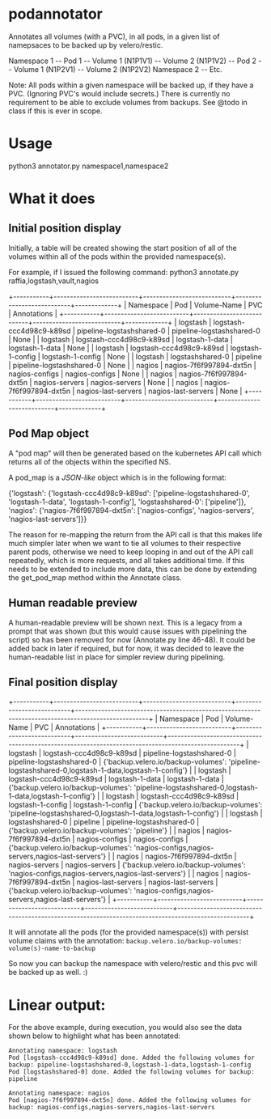 # podannotator
Annotates all volumes (with a PVC), in all pods, in a given list of namepsaces to be backed up by velero/restic.

Namespace 1
        -- Pod 1
                -- Volume 1 (N1P1V1)
                -- Volume 2 (N1P1V2)
        -- Pod 2
                -- Volume 1 (N1P2V1)
                -- Volume 2 (N1P2V2)
Namespace 2
        -- Etc.

Note: All pods within a given namespace will be backed up, if they have a PVC.  (Ignoring PVC's would include secrets.)  There is currently no requirement to be able to exclude volumes from backups.  See @todo in class if this is ever in scope.

# Usage  

python3 annotator.py namespace1,namespace2


# What it does


## Initial position display

Initially, a table will be created showing the start position of all of the volumes within all of the pods within the provided namespace(s).

For example, if I issued the following command: python3 annotate.py raffia,logstash,vault,nagios

+-----------+--------------------------+---------------------------+---------------------------+-------------+
| Namespace |           Pod            |        Volume-Name        |            PVC            | Annotations |
+-----------+--------------------------+---------------------------+---------------------------+-------------+
|  logstash | logstash-ccc4d98c9-k89sd | pipeline-logstashshared-0 | pipeline-logstashshared-0 |     None    |
|  logstash | logstash-ccc4d98c9-k89sd |      logstash-1-data      |      logstash-1-data      |     None    |
|  logstash | logstash-ccc4d98c9-k89sd |     logstash-1-config     |     logstash-1-config     |     None    |
|  logstash |     logstashshared-0     |          pipeline         | pipeline-logstashshared-0 |     None    |
|   nagios  | nagios-7f6f997894-dxt5n  |       nagios-configs      |       nagios-configs      |     None    |
|   nagios  | nagios-7f6f997894-dxt5n  |       nagios-servers      |       nagios-servers      |     None    |
|   nagios  | nagios-7f6f997894-dxt5n  |    nagios-last-servers    |    nagios-last-servers    |     None    |
+-----------+--------------------------+---------------------------+---------------------------+-------------+


## Pod Map object

A "pod map" will then be generated based on the kubernetes API call which returns all of the objects within the specified NS.  

A pod_map is a *JSON-like* object which is in the following format:

{'logstash': {'logstash-ccc4d98c9-k89sd': ['pipeline-logstashshared-0', 'logstash-1-data', 'logstash-1-config'], 'logstashshared-0': ['pipeline']}, 'nagios': {'nagios-7f6f997894-dxt5n': ['nagios-configs', 'nagios-servers', 'nagios-last-servers']}}

The reason for re-mapping the return from the API call is that this makes life much simpler later when we want to tie all volumes to their respective parent pods, otherwise we need to keep looping in and out of the API call repeatedly, which is more requests, and all takes additional time.  If this needs to be extended to include more data, this can be done by extending the get_pod_map method within the Annotate class.


## Human readable preview

A human-readable preview will be shown next.  This is a legacy from a prompt that was shown (but this would cause issues with pipelining the script) so has been removed for now (Annotate.py line 46-48).  It could be added back in later if required, but for now, it was decided to leave the human-readable list in place for simpler review during pipelining.


## Final position display

+-----------+--------------------------+---------------------------+---------------------------+----------------------------------------------------------------------------------------------------+
| Namespace |           Pod            |        Volume-Name        |            PVC            |                                            Annotations                                             |
+-----------+--------------------------+---------------------------+---------------------------+----------------------------------------------------------------------------------------------------+
|  logstash | logstash-ccc4d98c9-k89sd | pipeline-logstashshared-0 | pipeline-logstashshared-0 | {'backup.velero.io/backup-volumes': 'pipeline-logstashshared-0,logstash-1-data,logstash-1-config'} |
|  logstash | logstash-ccc4d98c9-k89sd |      logstash-1-data      |      logstash-1-data      | {'backup.velero.io/backup-volumes': 'pipeline-logstashshared-0,logstash-1-data,logstash-1-config'} |
|  logstash | logstash-ccc4d98c9-k89sd |     logstash-1-config     |     logstash-1-config     | {'backup.velero.io/backup-volumes': 'pipeline-logstashshared-0,logstash-1-data,logstash-1-config'} |
|  logstash |     logstashshared-0     |          pipeline         | pipeline-logstashshared-0 |                          {'backup.velero.io/backup-volumes': 'pipeline'}                           |
|   nagios  | nagios-7f6f997894-dxt5n  |       nagios-configs      |       nagios-configs      |      {'backup.velero.io/backup-volumes': 'nagios-configs,nagios-servers,nagios-last-servers'}      |
|   nagios  | nagios-7f6f997894-dxt5n  |       nagios-servers      |       nagios-servers      |      {'backup.velero.io/backup-volumes': 'nagios-configs,nagios-servers,nagios-last-servers'}      |
|   nagios  | nagios-7f6f997894-dxt5n  |    nagios-last-servers    |    nagios-last-servers    |      {'backup.velero.io/backup-volumes': 'nagios-configs,nagios-servers,nagios-last-servers'}      |
+-----------+--------------------------+---------------------------+---------------------------+----------------------------------------------------------------------------------------------------+

It will annotate all the pods (for the provided namespace(s)) with persist volume claims with the annotation: `backup.velero.io/backup-volumes: volume(s)-name-to-backup`

So now you can backup the namespace with velero/restic and this pvc will be backed up as well. :)


# Linear output:

For the above example, during execution, you would also see the data shown below to highlight what has been annotated:

```
Annotating namespace: logstash
Pod [logstash-ccc4d98c9-k89sd] done. Added the following volumes for backup: pipeline-logstashshared-0,logstash-1-data,logstash-1-config
Pod [logstashshared-0] done. Added the following volumes for backup: pipeline

Annotating namespace: nagios
Pod [nagios-7f6f997894-dxt5n] done. Added the following volumes for backup: nagios-configs,nagios-servers,nagios-last-servers
```